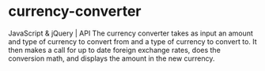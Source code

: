 # currency-converter


JavaScript & jQuery | API
The currency converter takes as input an amount and type of currency to convert from and a type of currency to convert to. It then makes a call for up to date foreign exchange rates, does the conversion math, and displays the amount in the new currency.
